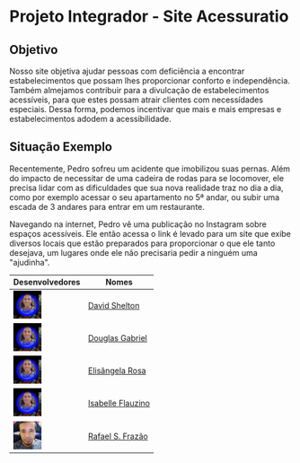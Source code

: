 # Projeto Integrador - Site Acessuratio

## Objetivo
Nosso site objetiva ajudar pessoas com deficiência a encontrar estabelecimentos que possam lhes proporcionar conforto e independência. Também almejamos contribuir para a divulcação de estabelecimentos acessíveis, para que estes possam atrair clientes com necessídades especiais. Dessa forma, podemos incentivar que mais e mais empresas e estabelecimentos adodem a acessibilidade.

## Situação Exemplo
Recentemente, Pedro sofreu um acidente que imobilizou suas pernas. Além do impacto de necessitar de uma cadeira de rodas para se locomover, ele precisa lidar com as dificuldades que sua nova realidade traz no dia a dia, como por exemplo acessar o seu apartamento no 5ª andar, ou subir uma escada de 3 andares para entrar em um restaurante.

Navegando na internet, Pedro vê uma publicação no Instagram sobre espaços acessíveis. Ele então acessa o link é levado para um site que exibe diversos locais que estão preparados para proporcionar o que ele tanto desejava, um lugares onde ele não precisaria pedir a ninguém uma "ajudinha".

|Desenvolvedores                                |Nomes                                                |
|-----------------------------------------------|-----------------------------------------------------|
|![Foto do David](arqs/foto-devs/foto_David.png)|[David Shelton](https://github.com/DavidSheltonSF)   |
|![Foto do David](arqs/foto-devs/foto_David.png)|[Douglas Gabriel](https://github.com/dg2003gh)       |
|![Foto do David](arqs/foto-devs/foto_David.png)|[Elisângela Rosa](https://github.com/ElisangelaRosa) |
|![Foto do David](arqs/foto-devs/foto_David.png)|[Isabelle Flauzino]((https://github.com/IsaFlauzin0))|
|![Foto do Rafael](arqs/foto-devs/foto_Rafael.png)|[Rafael S. Frazão](https://github.com/rafaelsfrazao) |
